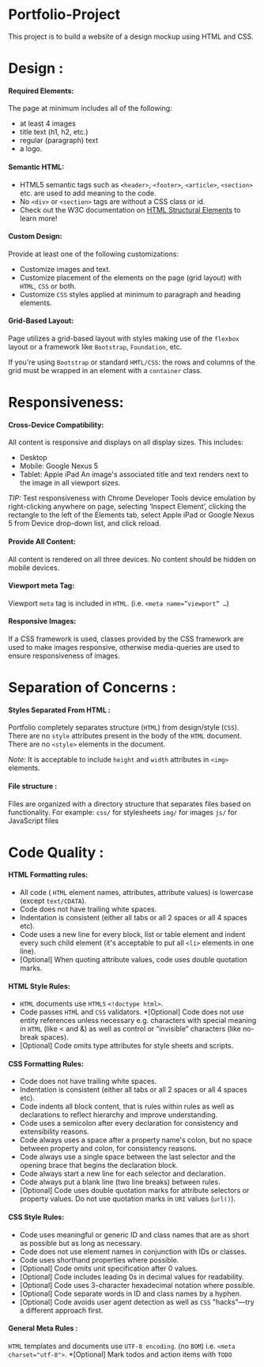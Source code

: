 # Portfolio-Project
This project is to build a website of a design mockup using HTML and CSS.

# Design :
#### Required Elements:
The page at minimum includes all of the following:
- at least 4 images
- title text (h1, h2, etc.)
- regular (paragraph) text
- a logo.


#### Semantic HTML:
- HTML5 semantic tags such as `<header>`, `<footer>`, `<article>`, `<section>` etc. are used to add meaning to the code.
- No `<div>` or `<section>` tags are without a CSS class or id.
- Check out the W3C documentation on [HTML Structural Elements](https://www.w3.org/wiki/HTML_structural_elements) to learn more!


#### Custom Design:
Provide at least one of the following customizations:
- Customize images and text.
- Customize placement of the elements on the page (grid layout) with `HTML`, `CSS` or both.
- Customize `CSS` styles applied at minimum to paragraph and heading elements.


#### Grid-Based Layout:
Page utilizes a grid-based layout with styles making use of the `flexbox` layout or a framework like `Bootstrap`, `Foundation`, etc. 

If you're using `Bootstrap` or standard `HMTL/CSS`: the rows and columns of the grid must be wrapped in an element with a `container` class.


# Responsiveness:

#### Cross-Device Compatibility:

All content is responsive and displays on all display sizes. This includes:

- Desktop
- Mobile: Google Nexus 5
- Tablet: Apple iPad
An image's associated title and text renders next to the image in all viewport sizes.

*TIP:* Test responsiveness with Chrome Developer Tools device emulation by right-clicking anywhere on page, selecting ‘Inspect Element’, clicking the rectangle to the left of the Elements tab, select Apple iPad or Google Nexus 5 from Device drop-down list, and click reload.

#### Provide All Content:

All content is rendered on all three devices. No content should be hidden on mobile devices.

#### Viewport meta Tag:

Viewport `meta` tag is included in `HTML`. (i.e. `<meta name=”viewport” …`)

#### Responsive Images:

If a CSS framework is used, classes provided by the CSS framework are used to make images responsive, otherwise media-queries are used to ensure responsiveness of images.

# Separation of Concerns :

#### Styles Separated From HTML :

Portfolio completely separates structure (`HTML`) from design/style (`CSS`). There are no `style` attributes present in the body of the `HTML` document. There are no `<style>` elements in the document.

*Note:* It is acceptable to include `height` and `width` attributes in `<img>` elements.

#### File structure :

Files are organized with a directory structure that separates files based on functionality. For example:
`css/` for stylesheets
`img/` for images
`js/` for JavaScript files



# Code Quality :

#### HTML Formatting rules:

- All code ( `HTML` element names, attributes, attribute values) is lowercase (except `text/CDATA`).
- Code does not have trailing white spaces.
- Indentation is consistent (either all tabs or all 2 spaces or all 4 spaces etc).
- Code uses a new line for every block, list or table element and indent every such child element (it's acceptable to put all `<li>` elements in one line).
- [Optional] When quoting attribute values, code uses double quotation marks.

#### HTML Style Rules:

- `HTML` documents use `HTML5` `<!doctype html>`.
- Code passes `HTM`L and `CSS` validators.
*[Optional] Code does not use entity references unless necessary e.g. characters with special meaning in `HTML` (like < and &) as well as control or “invisible” characters (like no-break spaces).
- [Optional] Code omits type attributes for style sheets and scripts.


#### CSS Formatting Rules:

- Code does not have trailing white spaces.
- Indentation is consistent (either all tabs or all 2 spaces or all 4 spaces etc).
- Code indents all block content, that is rules within rules as well as declarations to reflect hierarchy and improve understanding.
- Code uses a semicolon after every declaration for consistency and extensibility reasons.
- Code always uses a space after a property name's colon, but no space between property and colon, for consistency reasons.
- Code always use a single space between the last selector and the opening brace that begins the declaration block.
- Code always start a new line for each selector and declaration.
- Code always put a blank line (two line breaks) between rules.
- [Optional] Code uses double quotation marks for attribute selectors or property values. Do not use quotation marks in `URI` values (`url()`).


#### CSS Style Rules:

- Code uses meaningful or generic ID and class names that are as short as possible but as long as necessary.
- Code does not use element names in conjunction with IDs or classes.
- Code uses shorthand properties where possible.
- [Optional] Code omits unit specification after 0 values.
- [Optional] Code includes leading 0s in decimal values for readability.
- [Optional] Code uses 3-character hexadecimal notation where possible.
- [Optional] Code separate words in ID and class names by a hyphen.
- [Optional] Code avoids user agent detection as well as `CSS` "hacks"—try a different approach first.

#### General Meta Rules :

`HTML` templates and documents use `UTF-8 encoding`. (no `BOM`) i.e. `<meta charset="utf-8">`.
*[Optional] Mark todos and action items with `TODO`
